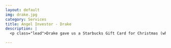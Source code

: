 ```yaml
---
layout: default
img: drake.jpg
category: Services
title: Angel Investor - Drake
description: |
  <p class="lead">Drake gave us a Starbucks Gift Card for Christmas (what a sweet guy) so we assumed that was angle investment. So we started drinking coffee and planning how to spend our future millions from our new Threat Intelligence company. We should have hired a CFO instead. That's not Drakes fault.</p>

---
```

